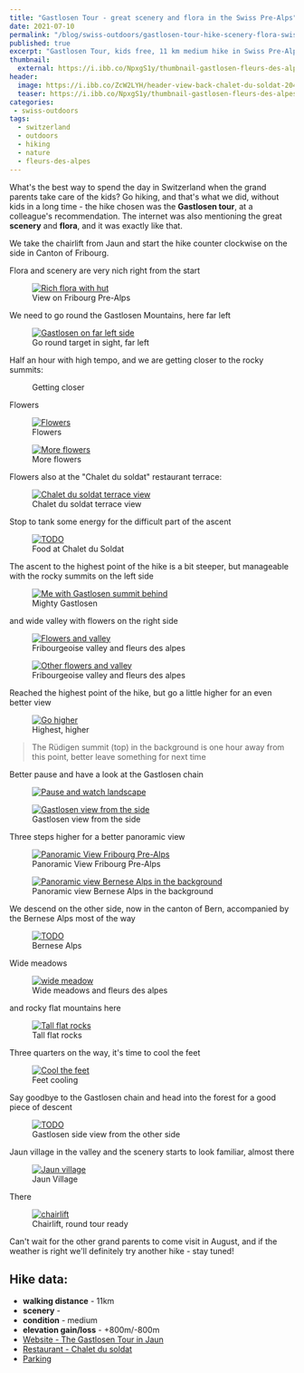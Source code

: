 ```yaml
---
title: "Gastlosen Tour - great scenery and flora in the Swiss Pre-Alps"
date: 2021-07-10
permalink: "/blog/swiss-outdoors/gastlosen-tour-hike-scenery-flora-swiss-pre-alps"
published: true
excerpt: "Gastlosen Tour, kids free, 11 km medium hike in Swiss Pre-Alps. Great scenery and flora."
thumbnail: 
  external: https://i.ibb.co/NpxgS1y/thumbnail-gastlosen-fleurs-des-alpes-756x567.jpg
header:
  image: https://i.ibb.co/ZcW2LYH/header-view-back-chalet-du-soldat-2048x1078.jpg
  teaser: https://i.ibb.co/NpxgS1y/thumbnail-gastlosen-fleurs-des-alpes-756x567.jpg 
categories:
 - swiss-outdoors
tags:
  - switzerland                                                                                            
  - outdoors   
  - hiking   
  - nature
  - fleurs-des-alpes
---
```

 
What's the best way to spend the day in Switzerland when the grand parents take care of the kids? Go hiking, and that's 
what we did, without kids in a long time - the hike chosen was the **Gastlosen tour**, at a colleague's recommendation.
The internet was also mentioning the great **scenery** and **flora**, and it was exactly like that.

We take the chairlift from Jaun and start the hike counter clockwise on the side in Canton of Fribourg.

Flora and scenery are very nich right from the start
 <figure class="image">
   <a href="https://i.ibb.co/QcLv0JT/1-1200x900-struck-multitude-of-flowers.jpg">
    <img src="https://i.ibb.co/9GrX9HQ/1-800x600-struck-multitude-of-flowers.jpg" alt="Rich flora with hut">
   </a>
   <figcaption>View on Fribourg Pre-Alps</figcaption>
 </figure>
 
We need to go round the Gastlosen Mountains, here far left  
<figure class="image">
    <a href="https://i.ibb.co/YN1qgF8/2-1200x900-gastlosen-on-the-far-left-side.jpg">
        <img src="https://i.ibb.co/Y86J5WT/2-800x600-gastlosen-on-the-far-left-side.jpg" alt="Gastlosen on far left side">
    </a>
    <figcaption>Go round target in sight, far left</figcaption>
</figure>

Half an hour with high tempo, and we are getting closer to the rocky summits: 
<figure class="image">
    <a href="https://i.ibb.co/DrSjVw1/3-1200x900-half-an-hour-into-the-road.jpg">
     <img src="https://i.ibb.co/JFXwCYp/3-800x600-half-an-hour-into-the-road.jpg" alt="">
    </a>
    <figcaption>Getting closer</figcaption>
</figure>
 
Flowers
<figure class="image">
    <a href="https://i.ibb.co/R20ggdW/4-1200x900-gastlosen-way-up-flowers.jpg">
        <img src="https://i.ibb.co/vLCZWJQ/4-800x600-gastlosen-way-up-flowers.jpg" alt="Flowers">
    </a>
    <figcaption>Flowers</figcaption>
</figure>  

<figure class="image">
 <a href="https://i.ibb.co/19q28R6/5-1200x900-gastlosen-et-fleurs.jpg">
  <img src="https://i.ibb.co/JtXjVkf/5-800x600-gastlosen-et-fleurs.jpg" alt="More flowers">
 </a>
 <figcaption>More flowers</figcaption>
</figure>

Flowers also at the "Chalet du soldat" restaurant terrace: 
<figure class="image">
  <a href="https://i.ibb.co/9ZJmxn4/6-1200x900-chalet-du-soldat-view.jpg">
   <img src="https://i.ibb.co/8bJcWDz/6-800x600-chalet-du-soldat-view.jpg" alt="Chalet du soldat terrace view">
  </a>
  <figcaption>Chalet du soldat terrace view</figcaption>
</figure>

Stop to tank some energy for the difficult part of the ascent 
<figure class="image">
  <a href="https://i.ibb.co/yQW5FNn/7-1200x900-chalet-du-soldat-food.jpg">
   <img src="https://i.ibb.co/q7fxcfC/7-800x600-chalet-du-soldat-food.jpg" alt="TODO">
  </a>
  <figcaption>Food at Chalet du Soldat</figcaption>
</figure>   

The ascent to the highest point of the hike is a bit steeper, but manageable with the rocky summits on the left side
<figure class="image">
  <a href="https://i.ibb.co/yfz6nM5/7-2-rocky-summits-on-the-left-side-800x1067.jpg">
   <img src="https://i.ibb.co/yfz6nM5/7-2-rocky-summits-on-the-left-side-800x1067.jpg" alt="Me with Gastlosen summit behind">
  </a>
  <figcaption>Mighty Gastlosen</figcaption>
</figure> 
   
and wide valley with flowers on the right side 
<figure class="image">
  <a href="https://i.ibb.co/jzv2VcD/8-1200x900-start-descent-to-final-point-flowers.jpg">
   <img src="https://i.ibb.co/r2BXG9C/8-800x600-start-descent-to-final-point-flowers.jpg" alt="Flowers and valley">
  </a>
  <figcaption>Fribourgeoise valley and fleurs des alpes</figcaption>
</figure>     

<figure class="image">
    <a href="https://i.ibb.co/mCJqGcC/9-1200x900-start-descent-to-final-point-flowers2.jpg">
        <img src="https://i.ibb.co/vdbvNZ1/9-800x600-start-descent-to-final-point-flowers2.jpg" alt="Other flowers and valley">
    </a>
    <figcaption>Fribourgeoise valley and fleurs des alpes</figcaption>
</figure>

Reached the highest point of the hike, but go a little higher for an even better view
<figure class="image">
    <a href="https://i.ibb.co/MPVVvBy/10-1200x900-ascent-for-better-view.jpg">
        <img src="https://i.ibb.co/QH3X4K4/10-800x600-ascent-for-better-view.jpg" alt="Go higher">
    </a>
    <figcaption>Highest, higher</figcaption>
</figure>

> The Rüdigen summit (top) in the background is one hour away from this point, better leave something for next time

Better pause and have a look at the Gastlosen chain
<figure class="image">
    <a href="https://i.ibb.co/mvCSmJS/11-1200x900-pause.jpg">
        <img src="https://i.ibb.co/gyXnwB5/11-800x600-pause.jpg" alt="Pause and watch landscape">
    </a>
</figure>

<figure class="image">
    <a href="https://i.ibb.co/CM9N3gm/12-1200x900-view-on-gastlosen.jpg">
        <img src="https://i.ibb.co/tCY1gQ9/12-800x600-view-on-gastlosen.jpg" alt="Gastlosen view from the side">
    </a>
    <figcaption>Gastlosen view from the side</figcaption>
</figure>

Three steps higher for a better panoramic view
<figure class="image">
    <a href="https://i.ibb.co/W6G6DLV/12-1200x324-panoramic-view.jpg">
        <img src="https://i.ibb.co/FKnWGmm/12-800x216-panoramic-view.jpg" alt="Panoramic View Fribourg Pre-Alps">
    </a>
    <figcaption>Panoramic View Fribourg Pre-Alps</figcaption>
</figure>

<figure class="image">
    <a href="https://i.ibb.co/gDhPYPB/12-1200x340-panoramic-view-alps.jpg">
        <img src="https://i.ibb.co/HYF4PFg/12-800x227-panoramic-view-alps.jpg" alt="Panoramic view Bernese Alps in the background">
    </a>
    <figcaption>Panoramic view Bernese Alps in the background</figcaption>
</figure>

We descend on the other side, now in the canton of Bern, accompanied by the Bernese Alps most of the way
<figure class="image">
    <a href="https://i.ibb.co/2MjRrDF/12-1200x900-view-on-the-alps.jpg">
        <img src="https://i.ibb.co/MgWkvTP/12-800x600-view-on-the-alps.jpg" alt="TODO">
    </a>
    <figcaption>Bernese Alps</figcaption>
</figure>

Wide meadows
<figure class="image">
    <a href="https://i.ibb.co/t31QHYW/13-1200x900-flowers.jpg">
        <img src="https://i.ibb.co/b5XyNwW/13-800x600-flowers.jpg" alt="wide meadow">
    </a>
    <figcaption>Wide meadows and fleurs des alpes</figcaption>
</figure>

and rocky flat mountains here
<figure class="image">
    <a href="https://i.ibb.co/qBb6NT5/14-1200x1600-flowers-on-the-other-side.jpg">
        <img src="https://i.ibb.co/QQN767B/14-800x1067-flowers-on-the-other-side.jpg" alt="Tall flat rocks">
    </a>
    <figcaption>Tall flat rocks</figcaption>
</figure>

Three quarters on the way, it's time to cool the feet
<figure class="image">
    <a href="https://i.ibb.co/PGRmYFX/15-1200x900-feet-cooldown.jpg">
        <img src="https://i.ibb.co/qFzS4V5/15-800x600-feet-cooldown.jpg" alt="Cool the feet">
    </a>
    <figcaption>Feet cooling</figcaption>
</figure>

Say goodbye to the Gastlosen chain and head into the forest for a good piece of descent
<figure class="image">
    <a href="https://i.ibb.co/NTS4LZj/16-1200x900-gastlosen-view-other-side.jpg">
        <img src="https://i.ibb.co/MB1xzqD/16-800x600-gastlosen-view-other-side.jpg" alt="TODO">
    </a>
    <figcaption>Gastlosen side view from the other side</figcaption>
</figure>

Jaun village in the valley and the scenery starts to look familiar, almost there
<figure class="image">
    <a href="https://i.ibb.co/pnMdqx4/17-1200x900-seeing-jaun.jpg">
        <img src="https://i.ibb.co/xXZS2mP/17-800x600-seeing-jaun.jpg" alt="Jaun village">
    </a>
    <figcaption>Jaun Village</figcaption>
</figure>

There
<figure class="image">
    <a href="https://i.ibb.co/7j39r61/18-1200x900-end.jpg">
        <img src="https://i.ibb.co/sKHrmky/18-800x600-end.jpg" alt="chairlift">
    </a>
    <figcaption>Chairlift, round tour ready</figcaption>
</figure>

Can't wait for the other grand parents to come visit in August, and if the weather is right
we'll definitely try another hike - stay tuned!
 
## Hike data:

* <i class="fas fa-hiking"></i> **walking distance** - 11km
* <i class="fas fa-mountain"></i> **scenery** - <i class="fas fa-star"></i><i class="fas fa-star"></i><i class="fas fa-star"></i><i class="fas fa-star"></i>  
* <i class="fas fa-heartbeat"></i> **condition** - medium
* <i class="fas fa-chart-area"></i> **elevation gain/loss** - +800m/-800m
* [Website - The Gastlosen Tour in Jaun](https://www.la-gruyere.ch/en/Z12253/the-gastlosen-tour) 
* <i class="fas fa-utensils"></i> [Restaurant - Chalet du soldat](https://chaletdusoldat.ch/) 
* <i class="fas fa-parking"></i> [Parking](https://goo.gl/maps/VtioWtjnntW7rdBV7)
